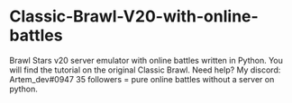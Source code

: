 # Classic-Brawl-V20-with-online-battles
Brawl Stars v20 server emulator with online battles written in Python.
You will find the tutorial on the original Classic Brawl.
Need help? My discord: Artem_dev#0947
35 followers = pure online battles without a server on python.
